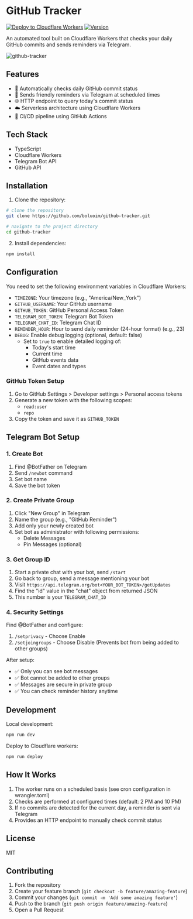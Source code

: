 # GitHub Tracker

[![Deploy to Cloudflare Workers](https://github.com/boluoim/github-tracker/actions/workflows/deploy.yml/badge.svg)](https://github.com/boluoim/github-tracker/actions/workflows/deploy.yml)
[![Version](https://img.shields.io/github/package-json/v/boluoim/github-tracker)](https://github.com/boluoim/github-tracker/releases)

An automated tool built on Cloudflare Workers that checks your daily GitHub commits and sends reminders via Telegram.

![github-tracker](https://github.com/user-attachments/assets/50476ba7-c001-48a5-a160-d8656187cabd)


## Features

- 🔄 Automatically checks daily GitHub commit status
- 📱 Sends friendly reminders via Telegram at scheduled times
- 🌐 HTTP endpoint to query today's commit status
- ☁️ Serverless architecture using Cloudflare Workers
- 🚀 CI/CD pipeline using GitHub Actions

## Tech Stack

- TypeScript
- Cloudflare Workers
- Telegram Bot API
- GitHub API

## Installation

1. Clone the repository:

```bash
# clone the repository
git clone https://github.com/boluoim/github-tracker.git

# navigate to the project directory
cd github-tracker
```

2. Install dependencies:

```bash
npm install
```

## Configuration

You need to set the following environment variables in Cloudflare Workers:

- `TIMEZONE`: Your timezone (e.g., "America/New_York")
- `GITHUB_USERNAME`: Your GitHub username
- `GITHUB_TOKEN`: GitHub Personal Access Token
- `TELEGRAM_BOT_TOKEN`: Telegram Bot Token
- `TELEGRAM_CHAT_ID`: Telegram Chat ID
- `REMINDER_HOUR`: Hour to send daily reminder (24-hour format) (e.g., 23)
- `DEBUG`: Enable debug logging (optional, default: false)
  - Set to `true` to enable detailed logging of:
    - Today's start time
    - Current time
    - GitHub events data
    - Event dates and types

### GitHub Token Setup

1. Go to GitHub Settings > Developer settings > Personal access tokens
2. Generate a new token with the following scopes:
   - `read:user`
   - `repo`
3. Copy the token and save it as `GITHUB_TOKEN`

## Telegram Bot Setup

### 1. Create Bot
1. Find @BotFather on Telegram
2. Send `/newbot` command
3. Set bot name
4. Save the bot token

### 2. Create Private Group
1. Click "New Group" in Telegram
2. Name the group (e.g., "GitHub Reminder")
3. Add only your newly created bot
4. Set bot as administrator with following permissions:
   - Delete Messages
   - Pin Messages (optional)

### 3. Get Group ID
1. Start a private chat with your bot, send `/start`
2. Go back to group, send a message mentioning your bot
3. Visit `https://api.telegram.org/bot<YOUR_BOT_TOKEN>/getUpdates`
4. Find the "id" value in the "chat" object from returned JSON
5. This number is your `TELEGRAM_CHAT_ID`

### 4. Security Settings
Find @BotFather and configure:
1. `/setprivacy` - Choose Enable
2. `/setjoingroups` - Choose Disable (Prevents bot from being added to other groups)

After setup:
- ✅ Only you can see bot messages
- ✅ Bot cannot be added to other groups
- ✅ Messages are secure in private group
- ✅ You can check reminder history anytime

## Development

Local development:

```bash
npm run dev
```

Deploy to Cloudflare workers:

```bash
npm run deploy
```

## How It Works

1. The worker runs on a scheduled basis (see cron configuration in wrangler.toml)
2. Checks are performed at configured times (default: 2 PM and 10 PM)
3. If no commits are detected for the current day, a reminder is sent via Telegram
4. Provides an HTTP endpoint to manually check commit status

## License

MIT

## Contributing

1. Fork the repository
2. Create your feature branch (`git checkout -b feature/amazing-feature`)
3. Commit your changes (`git commit -m 'Add some amazing feature'`)
4. Push to the branch (`git push origin feature/amazing-feature`)
5. Open a Pull Request
